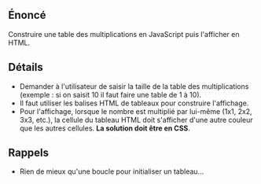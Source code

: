 ## Énoncé

Construire une table des multiplications en JavaScript puis l'afficher en HTML.

## Détails

* Demander à l'utilisateur de saisir la taille de la table des multiplications (exemple : si on saisit 10 il faut faire une table de 1 à 10).
* Il faut utiliser les balises HTML de tableaux pour construire l'affichage.
* Pour l'affichage, lorsque le nombre est multiplié par lui-même (1x1, 2x2, 3x3, etc.), la cellule du tableau HTML doit s'afficher d'une autre couleur que les autres cellules. **La solution doit être en CSS**.

## Rappels

* Rien de mieux qu'une boucle pour initialiser un tableau...